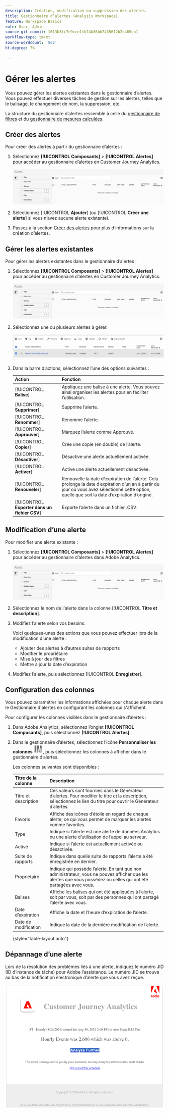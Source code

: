 ```yaml
---
description: Création, modification ou suppression des alertes.
title: Gestionnaire d’alertes (Analysis Workspace)
feature: Workspace Basics
role: User, Admin
source-git-commit: 1613b3fc7e9cce1fb74b86bb7435612b2d469eb1
workflow-type: tm+mt
source-wordcount: '562'
ht-degree: 7%

---
```


# Gérer les alertes

Vous pouvez gérer les alertes existantes dans le gestionnaire d’alertes. Vous pouvez effectuer diverses tâches de gestion sur les alertes, telles que le balisage, le changement de nom, la suppression, etc.

La structure du gestionnaire d’alertes ressemble à celle du [gestionnaire de filtres](/help/components/filters/manage-filters.md) et du [ gestionnaire de mesures calculées](/help/components/calc-metrics/cm-workflow/cm-manager.md).

## Créer des alertes

Pour créer des alertes à partir du gestionnaire d’alertes :

1. Sélectionnez **[!UICONTROL Composants]** > **[!UICONTROL Alertes]** pour accéder au gestionnaire d’alertes en Customer Journey Analytics.

   ![](assets/alert-manager.png)

1. Sélectionnez [!UICONTROL **Ajouter**] (ou [!UICONTROL **Créer une alerte**] si vous n’avez aucune alerte existante).

1. Passez à la section [Créer des alertes](/help/analysis-workspace/c-intelligent-alerts/alert-builder.md) pour plus d’informations sur la création d’alertes.

## Gérer les alertes existantes

Pour gérer les alertes existantes dans le gestionnaire d’alertes :

1. Sélectionnez **[!UICONTROL Composants]** > **[!UICONTROL Alertes]** pour accéder au gestionnaire d’alertes en Customer Journey Analytics.

   ![](assets/alert-manager.png)

1. Sélectionnez une ou plusieurs alertes à gérer.

   ![](assets/alert-manager-tasks.png)

1. Dans la barre d’actions, sélectionnez l’une des options suivantes :

   | Action | Fonction |
   |---------|----------|
   | [!UICONTROL **Balise**] | Appliquez une balise à une alerte. Vous pouvez ainsi organiser les alertes pour en faciliter l’utilisation. |
   | [!UICONTROL **Supprimer**] | Supprime l’alerte. |
   | [!UICONTROL **Renommer**] | Renomme l’alerte. |
   | [!UICONTROL **Approuver**] | Marquez l’alerte comme Approuvé. |
   | [!UICONTROL **Copier**] | Crée une copie (en double) de l’alerte. |
   | [!UICONTROL **Désactiver**] | Désactive une alerte actuellement activée. |
   | [!UICONTROL **Activer**] | Active une alerte actuellement désactivée. |
   | [!UICONTROL **Renouveler**] | Renouvelle la date d’expiration de l’alerte. Cela prolonge la date d’expiration d’un an à partir du jour où vous avez sélectionné cette option, quelle que soit la date d’expiration d’origine. |
   | [!UICONTROL **Exporter dans un fichier CSV**] | Exporte l’alerte dans un fichier .CSV. |

## Modification d’une alerte

Pour modifier une alerte existante :

1. Sélectionnez **[!UICONTROL Composants]** > **[!UICONTROL Alertes]** pour accéder au gestionnaire d’alertes dans Adobe Analytics.

   ![](assets/alert-manager.png)

1. Sélectionnez le nom de l&#39;alerte dans la colonne [!UICONTROL **Titre et description**].

1. Modifiez l’alerte selon vos besoins.

   Voici quelques-unes des actions que vous pouvez effectuer lors de la modification d’une alerte :

   * Ajouter des alertes à d’autres suites de rapports
   * Modifier le propriétaire
   * Mise à jour des filtres
   * Mettre à jour la date d’expiration

1. Modifiez l’alerte, puis sélectionnez [!UICONTROL **Enregistrer**].

## Configuration des colonnes

Vous pouvez paramétrer les informations affichées pour chaque alerte dans le Gestionnaire d&#39;alertes en configurant les colonnes qui s&#39;affichent.

Pour configurer les colonnes visibles dans le gestionnaire d’alertes :

1. Dans Adobe Analytics, sélectionnez l’onglet **[!UICONTROL Composants]**, puis sélectionnez **[!UICONTROL Alertes]**.

1. Dans le gestionnaire d’alertes, sélectionnez l’icône **Personnaliser les colonnes** ![ icône ](assets/customize-columns-icon.png), puis sélectionnez les colonnes à afficher dans le gestionnaire d’alertes.

   Les colonnes suivantes sont disponibles :

   | Titre de la colonne | Description |
   |---|---|
   | Titre et description | Ces valeurs sont fournies dans le Générateur d’alertes. Pour modifier le titre et la description, sélectionnez le lien du titre pour ouvrir le Générateur d’alertes. |
   | Favoris | Affiche des icônes d’étoile en regard de chaque alerte, ce qui vous permet de marquer les alertes comme favorites. <!-- For more information, see [Mark calculated metrics as favorites](/help/components/c-calcmetrics/c-workflow/cm-workflow/cm-favorite.md). --> |
   | Type | Indique si l’alerte est une alerte de données Analytics ou une alerte d’utilisation de l’appel au serveur. |
   | Activé | Indique si l’alerte est actuellement activée ou désactivée. |
   | Suite de rapports | Indique dans quelle suite de rapports l’alerte a été enregistrée en dernier. |
   | Propriétaire | Indique qui possède l’alerte. En tant que non administrateur, vous ne pouvez afficher que les alertes que vous possédez ou celles qui ont été partagées avec vous. |
   | Balises | Affiche les balises qui ont été appliquées à l’alerte, soit par vous, soit par des personnes qui ont partagé l’alerte avec vous. |
   | Date d’expiration | Affiche la date et l’heure d’expiration de l’alerte. |
   | Date de modification | Indique la date de la dernière modification de l’alerte. |

   {style="table-layout:auto"}

   <!-- When "Last used" column is added, add this information as the description: Shows the date when the alert was last used. <p>This information can help you determine whether a component is valuable to users in your organization, where it is used, and if it needs to be deleted or modified.</p><p>Consider the following when viewing this column:</p><ul><li>This information does not include usage from the API, Report Builder, or Data Warehouse.</li><li>For some components, this column might not contain data if the component was last used prior to September 2023.</li></ul> -->

## Dépannage d’une alerte

Lors de la résolution des problèmes liés à une alerte, indiquez le numéro JID (ID d’instance de tâche) pour Adobe l’assistance. Le numéro JID se trouve au bas de la notification électronique d’alerte que vous avez reçue.

![Email d’alerte](assets/alerts-email.PNG)